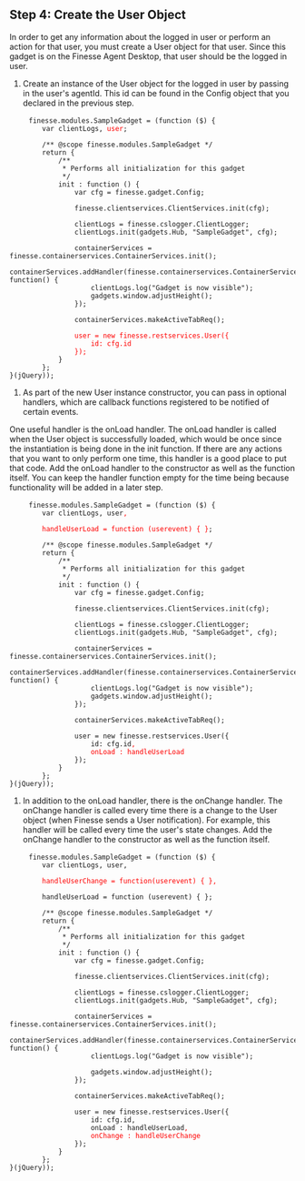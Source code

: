 ## Step 4: Create the User Object

In order to get any information about the logged in user or perform an action for that user, you must create a User object for that user. Since this gadget is on the Finesse Agent Desktop, that user should be the logged in user.

1. Create an instance of the User object for the logged in user by passing in the user's agentId. This id can be found in the Config object that you declared in the previous step.

 <pre>
    <code>finesse.modules.SampleGadget = (function ($) {
	    var clientLogs, <span style="color:red">user</span>;

	    /** @scope finesse.modules.SampleGadget */
	    return {
	        /**
	         * Performs all initialization for this gadget
	         */
	        init : function () {
				var cfg = finesse.gadget.Config;

				finesse.clientservices.ClientServices.init(cfg);

				clientLogs = finesse.cslogger.ClientLogger;
            	clientLogs.init(gadgets.Hub, "SampleGadget", cfg);

            	containerServices = finesse.containerservices.ContainerServices.init();
            	containerServices.addHandler(finesse.containerservices.ContainerServices.Topics.ACTIVE_TAB, function() {
	                clientLogs.log("Gadget is now visible");
	                gadgets.window.adjustHeight();
	            });

	            containerServices.makeActiveTabReq();

	            <span style="color:red">user = new finesse.restservices.User({
	                id: cfg.id
	            });</span>
			}
	    };
}(jQuery));</code>
</pre>

1. As part of the new User instance constructor, you can pass in optional handlers, which are callback functions registered to be notified of certain events.

 One useful handler is the onLoad handler. The onLoad handler is called when the User object is successfully loaded, which would be once since the instantiation is being done in the init function. If there are any actions that you want to only perform one time, this handler is a good place to put that code. Add the onLoad handler to the constructor as well as the function itself. You can keep the handler function empty for the time being because functionality will be added in a later step.

 <pre>
    <code>finesse.modules.SampleGadget = (function ($) {
	    var clientLogs, user<span style="color:red">,
	    
	    handleUserLoad = function (userevent) { }</span>;

	    /** @scope finesse.modules.SampleGadget */
	    return {
	        /**
	         * Performs all initialization for this gadget
	         */
	        init : function () {
				var cfg = finesse.gadget.Config;

				finesse.clientservices.ClientServices.init(cfg);

				clientLogs = finesse.cslogger.ClientLogger;
            	clientLogs.init(gadgets.Hub, "SampleGadget", cfg);

            	containerServices = finesse.containerservices.ContainerServices.init();
            	containerServices.addHandler(finesse.containerservices.ContainerServices.Topics.ACTIVE_TAB, function() {
	                clientLogs.log("Gadget is now visible");
	                gadgets.window.adjustHeight();
	            });

	            containerServices.makeActiveTabReq();

	            user = new finesse.restservices.User({
	                id: cfg.id<span style="color:red">, 
	                onLoad : handleUserLoad</span>
	            });
			}
	    };
}(jQuery));</code>
</pre>

1. In addition to the onLoad handler, there is the onChange handler. The onChange handler is called every time there is a change to the User object (when Finesse sends a User notification). For example, this handler will be called every time the user's state changes. Add the onChange handler to the constructor as well as the function itself.

 <pre>
    <code>finesse.modules.SampleGadget = (function ($) {
	    var clientLogs, user,
	    
	    <span style="color:red">handleUserChange = function(userevent) { },</span>

	    handleUserLoad = function (userevent) { };

	    /** @scope finesse.modules.SampleGadget */
	    return {
	        /**
	         * Performs all initialization for this gadget
	         */
	        init : function () {
				var cfg = finesse.gadget.Config;

				finesse.clientservices.ClientServices.init(cfg);

				clientLogs = finesse.cslogger.ClientLogger;
            	clientLogs.init(gadgets.Hub, "SampleGadget", cfg);

            	containerServices = finesse.containerservices.ContainerServices.init();
            	containerServices.addHandler(finesse.containerservices.ContainerServices.Topics.ACTIVE_TAB, function() {
	                clientLogs.log("Gadget is now visible");

	                gadgets.window.adjustHeight();
	            });

	            containerServices.makeActiveTabReq();

	            user = new finesse.restservices.User({
	                id: cfg.id, 
	                onLoad : handleUserLoad<span style="color:red">,
	                onChange : handleUserChange</span>
	            });
			}
	    };
}(jQuery));</code>
</pre>